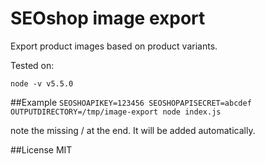 # SEOshop image export

Export product images based on product variants.

Tested on:

` node -v v5.5.0 `

##Example
`SEOSHOAPIKEY=123456 SEOSHOPAPISECRET=abcdef OUTPUTDIRECTORY=/tmp/image-export node index.js`

note the missing / at the end. It will be added automatically.


##License
MIT